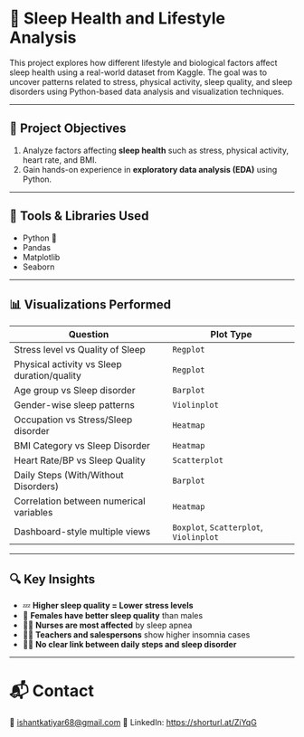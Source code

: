 # 🛌 Sleep Health and Lifestyle Analysis

This project explores how different lifestyle and biological factors affect sleep health using a real-world dataset from Kaggle. The goal was to uncover patterns related to stress, physical activity, sleep quality, and sleep disorders using Python-based data analysis and visualization techniques.

---

## 🎯 Project Objectives

1. Analyze factors affecting **sleep health** such as stress, physical activity, heart rate, and BMI.
2. Gain hands-on experience in **exploratory data analysis (EDA)** using Python.

---

## 🧰 Tools & Libraries Used

- Python 🐍
- Pandas
- Matplotlib
- Seaborn

---

## 📊 Visualizations Performed

| Question | Plot Type |
|----------|-----------|
| Stress level vs Quality of Sleep | `Regplot` |
| Physical activity vs Sleep duration/quality | `Regplot` |
| Age group vs Sleep disorder | `Barplot` |
| Gender-wise sleep patterns | `Violinplot` |
| Occupation vs Stress/Sleep disorder | `Heatmap` |
| BMI Category vs Sleep Disorder | `Heatmap` |
| Heart Rate/BP vs Sleep Quality | `Scatterplot` |
| Daily Steps (With/Without Disorders) | `Barplot` |
| Correlation between numerical variables | `Heatmap` |
| Dashboard-style multiple views | `Boxplot`, `Scatterplot`, `Violinplot` |

---

## 🔍 Key Insights

- 💤 **Higher sleep quality = Lower stress levels**
- 👩 **Females have better sleep quality** than males
- 👩‍⚕️ **Nurses are most affected** by sleep apnea  
- 🧑‍🏫 **Teachers and salespersons** show higher insomnia cases
- 🚶‍♂️ **No clear link between daily steps and sleep disorder**

---

# 📬 Contact

📧 ishantkatiyar68@gmail.com 
🔗 LinkedIn: https://shorturl.at/ZiYqG

